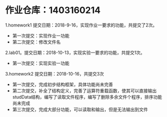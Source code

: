 # 作业仓库：1403160214

1.homework1 提交日期：2018-9-16，实现作业一要求的功能，共提交了2次。
* 第一次提交：实现作业一功能
* 第二次提交：修改文件名

2.lab01。提交日期：2018-10-13，实现实验一要求的功能，共提交1次。
* 第一次提交：实现实验一功能

3.homework2 提交日期：2018-10-16，共提交3次
* 第一次提交，完成初步结构框架，具体功能尚未完善
* 第二次提交，补全了结构定义，完善了运算符重载函数，使其可以直接输出studData结构，编写了读取文件程序，编写了删除多余文件个程序，排序功能尚未完成
* 第三次提交，完成大部分功能，可以读取和输出，但是无法输出到文件
